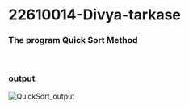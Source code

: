 # 22610014-Divya-tarkase

<h3>The program Quick Sort Method</h3>

<br>

<h3> output </h3>

![QuickSort_output](https://github.com/user-attachments/assets/3538c5c6-91a7-4d5b-837b-e403d30be4ec)
